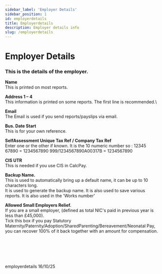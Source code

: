 ```yaml
---
sidebar_label: 'Employer Details'
sidebar_position: 1
id: employerdetails
title: Employerdetails
description: Employer details info
slug: /employerdetails
---
```


# Employer Details

### This is the details of the employer.
**Name**  
This is printed on most reports.

**Address 1 – 4**  
This information is printed on some reports. The first line is recommended.\

**Email**  
The Email is used if you send reports/payslips via email.

**Bus. Date Start**  
This is for your own reference.

**SelfAssessment Unique Tax Ref / Company Tax Ref**  
Enter one or the other if known.
It is the 10 numeric number so :
12345 67890 = 1234567890
999/1234567890A00317B = 1234567890

**CIS UTR**  
This is needed if you use CIS in CalcPay.

**Backup Name.**  
This is used to automatically bring up a default name, it can be up to 10 characters long.  
It is used to generate the backup name. It is also used to save various reports. It is also used in the 'Works number'

**Allowed Small Employers Relief.**  
If you are a small employer, (defined as total NIC's paid in previous year is less than £45,000).  
Tick this box if you pay Statutory Maternity/Paternity/Adoption/SharedParenting/Bereavement/Neonatal Pay, you can recover 100% of it back together with an amount for compensation.

<!-- Employment Allowance.\
If this is ticked then you are currently claiming E.A., the date will show when you started the claim.\
In order to start claiming E.A. you need to tell HMRC. Do this via 'RTI/EmploymentAllowance'.
If you have taken over a payroll which has previously claimed the E.A then you can manually tell CalcPay here, ie without resending another 'RTI/EmploymentAllowance'.
Employment Allowance claim -->
<br/>
<br/>
<br/>
<br/>
<br/>
employerdetails 16/10/25